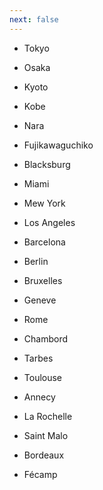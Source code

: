 ```yaml
---
next: false
---
```


- Tokyo
- Osaka
- Kyoto
- Kobe
- Nara
- Fujikawaguchiko

- Blacksburg
- Miami
- Mew York
- Los Angeles

- Barcelona
- Berlin
- Bruxelles
- Geneve
- Rome

- Chambord
- Tarbes
- Toulouse
- Annecy
- La Rochelle
- Saint Malo
- Bordeaux
- Fécamp